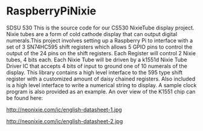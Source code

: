 # RaspberryPiNixie
SDSU 530
This is the source code for our CS530 NixieTube display project. Nixie tubes are a form of cold cathode display that can output digital numerals.This project involves setting up a Raspberry Pi to interface with a set of 3 SN74HC595 shift registers which allows 5 GPIO pins to control the output of the 24 pins on the shift registers. Each Register will control 2 Nixie tubes, 4 bits each. Each Nixie Tube will be driven by a k1551d Nixie Tube Driver IC that accepts 4 bits of input to ground one of 10 numerals of the display. This library contains a high level interface to the 595 type shift register with a customized amount of daisy chained registers. Also included is a high level interface to write a numerical string to display. A sample clock program is also provided as an example.
An over view of the K1551 chip can be found here:

http://neonixie.com/ic/english-datasheet-1.jpg

http://neonixie.com/ic/english-datasheet-2.jpg
